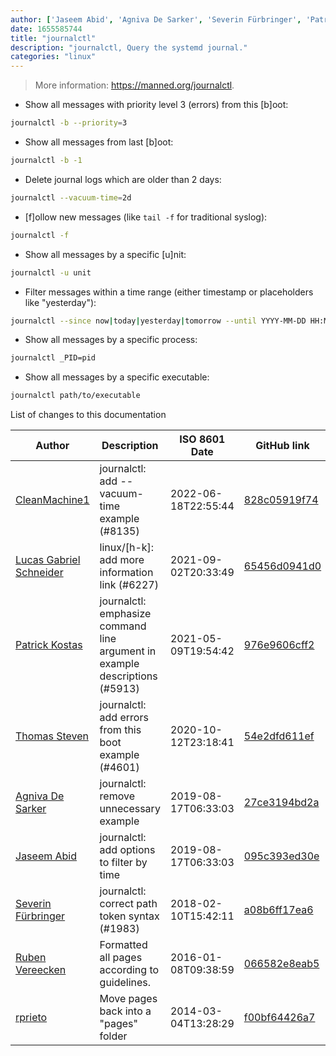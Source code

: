 ```yaml
---
author: ['Jaseem Abid', 'Agniva De Sarker', 'Severin Fürbringer', 'Patrick Kostas', 'Lucas Gabriel Schneider', 'rprieto', 'Thomas Steven', 'CleanMachine1', 'Ruben Vereecken']
date: 1655585744
title: "journalctl"
description: "journalctl, Query the systemd journal."
categories: "linux"
---
```

> More information: <https://manned.org/journalctl>.

- Show all messages with priority level 3 (errors) from this [b]oot:

```bash
journalctl -b --priority=3
```

- Show all messages from last [b]oot:

```bash
journalctl -b -1
```

- Delete journal logs which are older than 2 days:

```bash
journalctl --vacuum-time=2d
```

- [f]ollow new messages (like `tail -f` for traditional syslog):

```bash
journalctl -f
```

- Show all messages by a specific [u]nit:

```bash
journalctl -u unit
```

- Filter messages within a time range (either timestamp or placeholders like "yesterday"):

```bash
journalctl --since now|today|yesterday|tomorrow --until YYYY-MM-DD HH:MM:SS
```

- Show all messages by a specific process:

```bash
journalctl _PID=pid
```

- Show all messages by a specific executable:

```bash
journalctl path/to/executable
```
List of changes to this documentation


Author | Description | ISO 8601 Date | GitHub link
------|-----|-----|-----
[CleanMachine1](mailto:78213164+CleanMachine1@users.noreply.github.com) | journalctl: add --vacuum-time example (#8135) | 2022-06-18T22:55:44 | [828c05919f74](https://github.com/tldr-pages/tldr/commit/828c05919f74c84c549959a4fe9831b5eae44320)
[Lucas Gabriel Schneider](mailto:casdpa@gmail.com) | linux/[h-k]: add more information link (#6227) | 2021-09-02T20:33:49 | [65456d0941d0](https://github.com/tldr-pages/tldr/commit/65456d0941d092a69548cae0ed6e4f4d19bfe9d2)
[Patrick Kostas](mailto:patrick.kostas@mailbox.org) | journalctl: emphasize command line argument in example descriptions (#5913) | 2021-05-09T19:54:42 | [976e9606cff2](https://github.com/tldr-pages/tldr/commit/976e9606cff294d79b7b2457388094f116bb59b5)
[Thomas Steven](mailto:thomaspatricksteven@gmail.com) | journalctl: add errors from this boot example (#4601) | 2020-10-12T23:18:41 | [54e2dfd611ef](https://github.com/tldr-pages/tldr/commit/54e2dfd611efb93ac765e5545442ad72379b14be)
[Agniva De Sarker](mailto:agnivade@yahoo.co.in) | journalctl: remove unnecessary example | 2019-08-17T06:33:03 | [27ce3194bd2a](https://github.com/tldr-pages/tldr/commit/27ce3194bd2af028bd33703fd94991537479c9a6)
[Jaseem Abid](mailto:jaseemabid@monzo.com) | journalctl: add options to filter by time | 2019-08-17T06:33:03 | [095c393ed30e](https://github.com/tldr-pages/tldr/commit/095c393ed30e37075a2060244afe64d50c413609)
[Severin Fürbringer](mailto:severin@protonmail.ch) | journalctl: correct path token syntax (#1983) | 2018-02-10T15:42:11 | [a08b6ff17ea6](https://github.com/tldr-pages/tldr/commit/a08b6ff17ea6d2ca517a813d5bb2fa930c380ec6)
[Ruben Vereecken](mailto:rubenvereecken@gmail.com) | Formatted all pages according to guidelines. | 2016-01-08T09:38:59 | [066582e8eab5](https://github.com/tldr-pages/tldr/commit/066582e8eab57bce9861cc8d379e158d61f1cc95)
[rprieto](mailto:choicesmade@gmail.com) | Move pages back into a "pages" folder | 2014-03-04T13:28:29 | [f00bf64426a7](https://github.com/tldr-pages/tldr/commit/f00bf64426a792ee3aac792f9c0aec3f8b1eaa7d)

